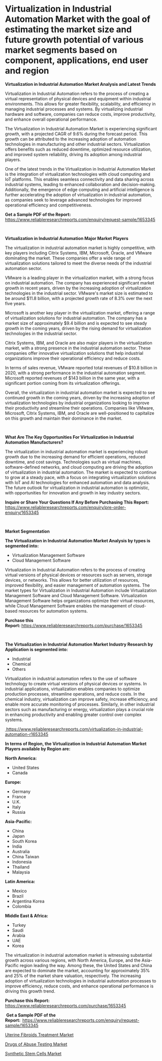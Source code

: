 <p><h1>Virtualization in Industrial Automation Market with the goal of estimating the market size and future growth potential of various market segments based on component, applications, end user and region</h1></p><p><strong>Virtualization in Industrial Automation Market Analysis and Latest Trends</strong></p>
<p><p>Virtualization in Industrial Automation refers to the process of creating a virtual representation of physical devices and equipment within industrial environments. This allows for greater flexibility, scalability, and efficiency in managing industrial processes and systems. By virtualizing industrial hardware and software, companies can reduce costs, improve productivity, and enhance overall operational performance.</p><p>The Virtualization in Industrial Automation Market is experiencing significant growth, with a projected CAGR of 9.6% during the forecast period. This growth can be attributed to the increasing adoption of automation technologies in manufacturing and other industrial sectors. Virtualization offers benefits such as reduced downtime, optimized resource utilization, and improved system reliability, driving its adoption among industrial players.</p><p>One of the latest trends in the Virtualization in Industrial Automation Market is the integration of virtualization technologies with cloud computing and IoT platforms. This enables seamless connectivity and data sharing across industrial systems, leading to enhanced collaboration and decision-making. Additionally, the emergence of edge computing and artificial intelligence is further accelerating the adoption of virtualization in industrial automation, as companies seek to leverage advanced technologies for improved operational efficiency and competitiveness.</p></p>
<p><strong>Get a Sample PDF of the Report:&nbsp;</strong> <a href="https://www.reliableresearchreports.com/enquiry/request-sample/1653345">https://www.reliableresearchreports.com/enquiry/request-sample/1653345</a></p>
<p>&nbsp;</p>
<p><strong>Virtualization in Industrial Automation Major Market Players</strong></p>
<p><p>The virtualization in industrial automation market is highly competitive, with key players including Citrix Systems, IBM, Microsoft, Oracle, and VMware dominating the market. These companies offer a wide range of virtualization solutions tailored to meet the diverse needs of the industrial automation sector.</p><p>VMware is a leading player in the virtualization market, with a strong focus on industrial automation. The company has experienced significant market growth in recent years, driven by the increasing adoption of virtualization technologies in the industrial sector. VMware's market size is estimated to be around $11.8 billion, with a projected growth rate of 8.3% over the next five years.</p><p>Microsoft is another key player in the virtualization market, offering a range of virtualization solutions for industrial automation. The company has a market size of approximately $9.4 billion and is expected to see steady growth in the coming years, driven by the rising demand for virtualization technologies in the industrial sector.</p><p>Citrix Systems, IBM, and Oracle are also major players in the virtualization market, with a strong presence in the industrial automation sector. These companies offer innovative virtualization solutions that help industrial organizations improve their operational efficiency and reduce costs.</p><p>In terms of sales revenue, VMware reported total revenues of $10.8 billion in 2020, with a strong performance in the industrial automation segment. Microsoft reported revenues of $143 billion in the same year, with a significant portion coming from its virtualization offerings.</p><p>Overall, the virtualization in industrial automation market is expected to see continued growth in the coming years, driven by the increasing adoption of virtualization technologies by industrial organizations looking to improve their productivity and streamline their operations. Companies like VMware, Microsoft, Citrix Systems, IBM, and Oracle are well-positioned to capitalize on this growth and maintain their dominance in the market.</p></p>
<p>&nbsp;</p>
<p><strong>What Are The Key Opportunities For Virtualization in Industrial Automation Manufacturers?</strong></p>
<p><p>The virtualization in industrial automation market is experiencing robust growth due to the increasing demand for efficient operations, reduced downtime, and cost savings. Technologies such as virtual machines, software-defined networks, and cloud computing are driving the adoption of virtualization in industrial automation. The market is expected to continue to grow at a steady pace, with a focus on integrating virtualization solutions with IoT and AI technologies for enhanced automation and data analysis. The future outlook for virtualization in industrial automation is optimistic, with opportunities for innovation and growth in key industry sectors.</p></p>
<p><strong>Inquire or Share Your Questions If Any Before Purchasing This Report:</strong> <a href="https://www.reliableresearchreports.com/enquiry/pre-order-enquiry/1653345">https://www.reliableresearchreports.com/enquiry/pre-order-enquiry/1653345</a></p>
<p>&nbsp;</p>
<p><strong>Market Segmentation</strong></p>
<p><strong>The Virtualization in Industrial Automation Market Analysis by types is segmented into:</strong></p>
<p><ul><li>Virtualization Management Software</li><li>Cloud Management Software</li></ul></p>
<p><p>Virtualization in Industrial Automation refers to the process of creating virtual versions of physical devices or resources such as servers, storage devices, or networks. This allows for better utilization of resources, improved flexibility, and easier management of automation systems. The market types for Virtualization in Industrial Automation include Virtualization Management Software and Cloud Management Software. Virtualization Management Software helps organizations optimize their virtual resources, while Cloud Management Software enables the management of cloud-based resources for automation systems.</p></p>
<p><strong>Purchase this Report:&nbsp;</strong><a href="https://www.reliableresearchreports.com/purchase/1653345">https://www.reliableresearchreports.com/purchase/1653345</a></p>
<p>&nbsp;</p>
<p><strong>The Virtualization in Industrial Automation Market Industry Research by Application is segmented into:</strong></p>
<p><ul><li>Industrial</li><li>Chemical</li><li>Others</li></ul></p>
<p><p>Virtualization in industrial automation refers to the use of software technology to create virtual versions of physical devices or systems. In industrial applications, virtualization enables companies to optimize production processes, streamline operations, and reduce costs. In the chemical industry, virtualization can improve safety, increase efficiency, and enable more accurate monitoring of processes. Similarly, in other industrial sectors such as manufacturing or energy, virtualization plays a crucial role in enhancing productivity and enabling greater control over complex systems.</p></p>
<p><a href="https://www.reliableresearchreports.com/virtualization-in-industrial-automation-r1653345">&nbsp;https://www.reliableresearchreports.com/virtualization-in-industrial-automation-r1653345</a></p>
<p><strong>In terms of Region, the Virtualization in Industrial Automation Market Players available by Region are:</strong></p>
<p>
    <p> <strong> North America: </strong>
        <ul>
            <li>United States</li>
            <li>Canada</li>
        </ul>
        </p> 
    <p> <strong> Europe: </strong>
        <ul>
            <li>Germany</li>
            <li>France</li>
            <li>U.K.</li>
            <li>Italy</li>
            <li>Russia</li>
        </ul>
        </p> 
    <p> <strong> Asia-Pacific: </strong>
        <ul>
            <li>China</li>
            <li>Japan</li>
            <li>South Korea</li>
            <li>India</li>
            <li>Australia</li>
            <li>China Taiwan</li>
            <li>Indonesia</li>
            <li>Thailand</li>
            <li>Malaysia</li>
        </ul>
        </p> 
    <p> <strong> Latin America: </strong>
        <ul>
            <li>Mexico</li>
            <li>Brazil</li>
            <li>Argentina Korea</li>
            <li>Colombia</li>
        </ul>
        </p> 
    <p> <strong> Middle East & Africa: </strong>
        <ul>
            <li>Turkey</li>
            <li>Saudi</li>
            <li>Arabia</li>
            <li>UAE</li>
            <li>Korea</li>
        </ul>
    </p>
    </p>
<p><p>The virtualization in industrial automation market is witnessing substantial growth across various regions, with North America, Europe, and the Asia-Pacific region leading the way. Among these, the United States and China are expected to dominate the market, accounting for approximately 35% and 25% of the market share valuation, respectively. The increasing adoption of virtualization technologies in industrial automation processes to improve efficiency, reduce costs, and enhance operational performance is driving this growth trend.</p></p>
<p><strong>Purchase this Report: </strong><a href="https://www.reliableresearchreports.com/purchase/1653345">https://www.reliableresearchreports.com/purchase/1653345</a></p>
<p>&nbsp;<strong>Get a Sample PDF of the Report:&nbsp;&nbsp;</strong><a href="https://www.reliableresearchreports.com/enquiry/request-sample/1653345">https://www.reliableresearchreports.com/enquiry/request-sample/1653345</a></p>
<p><strong></strong></p>
<p><p><a href="https://github.com/lubmix/Market-Research-Report-List-3/blob/main/uterine-fibroids-treatment-market.md">Uterine Fibroids Treatment Market</a></p><p><a href="https://github.com/abdelrhmankishk22/Market-Research-Report-List-5/blob/main/drugs-of-abuse-testing-market.md">Drugs of Abuse Testing Market</a></p><p><a href="https://github.com/joannagoyvaerts/Market-Research-Report-List-3/blob/main/synthetic-stem-cells-market.md">Synthetic Stem Cells Market</a></p></p>